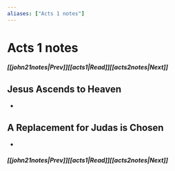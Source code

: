 ```yaml
---
aliases: ["Acts 1 notes"]
---
```

# Acts 1 notes
##### <span class=arrow-left></span>[[john21notes|Prev]]<span class=navigation-separator></span>[[acts1|Read]]<span class=navigation-separator></span>[[acts2notes|Next]]<span class=arrow-right></span>
## Jesus Ascends to Heaven
- 
## A Replacement for Judas is Chosen
- 
##### <span class=arrow-left></span>[[john21notes|Prev]]<span class=navigation-separator></span>[[acts1|Read]]<span class=navigation-separator></span>[[acts2notes|Next]]<span class=arrow-right></span>